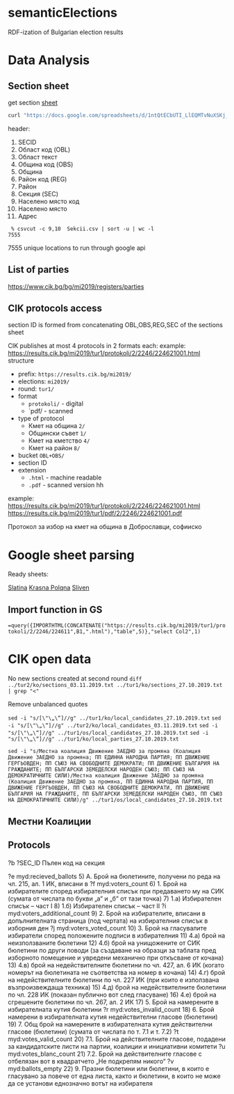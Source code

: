 # semanticElections
RDF-ization of Bulgarian election results

# Data Anаlysis 

## Section sheet

get section [sheet](https://docs.google.com/spreadsheets/d/1ntQtECbUTI_LlEQMTvNuXSKj_wiSWCv0QPBTGAUGgnM/) 

```bash
curl "https://docs.google.com/spreadsheets/d/1ntQtECbUTI_LlEQMTvNuXSKj_wiSWCv0QPBTGAUGgnM/gviz/tq?tqx=out:csv" -o Sekcii.csv
```

header: 
1. SECID
1. Област код (OBL)
1. Област текст 
1. Община код (OBS)
1. Община
1. Район код (REG)
1. Район
1. Секция (SEC)
1. Населено място код
1. Населено място
1. Адрес


```
 % csvcut -c 9,10  Sekcii.csv | sort -u | wc -l
7555
```
7555 unique locations to run through google api 

## List of parties 

<https://www.cik.bg/bg/mi2019/registers/parties>

## CIK protocols access

section ID is formed from concatenating OBL,OBS,REG,SEC of the sections sheet

CIK publishes at most 4 protocols in 2 formats each:
example:
<https://results.cik.bg/mi2019/tur1/protokoli/2/2246/224621001.html>
structure

* prefix: `https://results.cik.bg/mi2019/`
* elections: `mi2019/`
* round: `tur1/`
* format
    * `protokoli/` - digital 
    * `pdf/ - scanned 
* type of protocol
    * Кмет на община `2/`
    * Общински съвет `1/`
    * Кмет на кметство `4/`
    * Кмет на район  `8/`
* bucket `OBL+OBS/`
* section ID 
* extension 
    * `.html` - machine readable
    * `.pdf` - scanned version 
hh

example:                                                             
<https://results.cik.bg/mi2019/tur1/protokoli/2/2246/224621001.html> 
<https://results.cik.bg/mi2019/tur1/pdf/2/2246/224621001.pdf> 

Протокол за избор на кмет на община в Доброславци, софииско

# Google sheet parsing 

Ready sheets:

[Slatina](https://docs.google.com/spreadsheets/d/1CLUconDxMbylYj6ngwKQDy-sN7z_XFyUDdopSma-vdk)
[Krasna Polqna](https://docs.google.com/spreadsheets/d/1zGE-mPMEfhSrFz3SxdM7w2vynHiKfNuHTB1qm4FmL2g) 
[Sliven](https://docs.google.com/spreadsheets/d/10WHjtcKxTXaomKDmDdwKrhxwVQLRKY8uGw4cu8551w0)

## Import function in GS

`=query({IMPORTHTML(CONCATENATE("https://results.cik.bg/mi2019/tur1/protokoli/2/2246/224611",B1,".html"),"table",5)},"select Col2",1)`

# CIK open data

No new sections created at second round 
`diff ../tur2/ko/sections_03.11.2019.txt ../tur1/ko/sections_27.10.2019.txt | grep "<"`

Remove unbalanced quotes

`sed -i "s/[\"\„\“]//g" ../tur1/ko/local_candidates_27.10.2019.txt` 
`sed -i "s/[\"\„\“]//g" ../tur2/ko/local_candidates_03.11.2019.txt` 
`sed -i "s/[\"\„\“]//g" ../tur1/os/local_candidates_27.10.2019.txt`
`sed -i "s/[\"\„\“]//g" ../tur1/ko/local_parties_27.10.2019.txt`


```
sed -i "s/Местна коалиция Движение ЗАЕДНО за промяна (Коалиция Движение ЗАЕДНО за промяна; ПП ЕДИННА НАРОДНА ПАРТИЯ; ПП ДВИЖЕНИЕ ГЕРГЬОВДЕН; ПП СЪЮЗ НА СВОБОДНИТЕ ДЕМОКРАТИ; ПП ДВИЖЕНИЕ БЪЛГАРИЯ НА ГРАЖДАНИТЕ; ПП БЪЛГАРСКИ ЗЕМЕДЕЛСКИ НАРОДЕН СЪЮЗ; ПП СЪЮЗ НА ДЕМОКРАТИЧНИТЕ СИЛИ)/Местна коалиция Движение ЗАЕДНО за промяна (Коалиция Движение ЗАЕДНО за промяна, ПП ЕДИННА НАРОДНА ПАРТИЯ, ПП ДВИЖЕНИЕ ГЕРГЬОВДЕН, ПП СЪЮЗ НА СВОБОДНИТЕ ДЕМОКРАТИ, ПП ДВИЖЕНИЕ БЪЛГАРИЯ НА ГРАЖДАНИТЕ, ПП БЪЛГАРСКИ ЗЕМЕДЕЛСКИ НАРОДЕН СЪЮЗ, ПП СЪЮЗ НА ДЕМОКРАТИЧНИТЕ СИЛИ)/g" ../tur1/os/local_candidates_27.10.2019.txt
```


## Местни Коалиции 

## Protocols

####
?b ?SEC_ID  Пълен код на секция

?e myd:recieved_ballots  5) A.   Брой на бюлетините, получени по реда на чл. 215, ал. 1 ИК, вписани в 
?f myd:voters_count  6) 1.   Брой на избирателите според избирателния списък при предаването му на  СИК (сумата от числата по букви „а“ и „б“ от тази точка)
  7) 1.а) Избирателен списък – част І
  8) 1.б) Избирателен списък – част ІІ
?i myd:voters_additional_count  9) 2.   Брой на избирателите, вписани в допълнителната страница (под чертата)  на избирателния списък в изборния ден
?j myd:voters_voted_count 10) 3.   Брой на гласувалите избиратели според положените подписи в избирателния
 11) 4.а) брой на неизползваните бюлетини
 12) 4.б) брой на унищожените от СИК бюлетини по други поводи (за създаване на образци за таблата пред изборното помещение и увредени механично при           откъсване от кочана)
 13) 4.в) брой на недействителните бюлетини по чл. 427, ал. 6 ИК (когато номерът
          на бюлетината не съответства на номер в кочана)
 14) 4.г) брой на недействителните бюлетини по чл. 227 ИК
          (при които е използвана възпроизвеждаща техника)
 15) 4.д) брой на недействителните бюлетини по чл. 228 ИК
          (показан публично вот след гласуване)
 16) 4.е) брой на сгрешените бюлетини по чл. 267, ал. 2 ИК
 17) 5.   Брой на намерените в избирателната кутия бюлетини
?r myd:votes_invalid_count 
18) 6.   Брой намерени в избирателната кутия недействителни гласове (бюлетини)
 19) 7.   Общ брой на намерените в избирателната кутия действителни гласове
          (бюлетини) (сумата от числата по т. 7.1 и т. 7.2)
?t myd:votes_valid_count 20) 7.1. Брой на действителните гласове, подадени за кандидатските листи на партии, коалиции и инициативни комитети
?u myd:votes_blanc_count 21) 7.2. Брой на действителните гласове с отбелязан вот в квадратчето
          „Не подкрепям никого“
?v myd:ballots_empty 22) 9.   Празни бюлетини или бюлетини, в които е гласувано за повече от
          една листа, както и бюлетини, в които не може да се установи
          еднозначно вотът на избирателя
